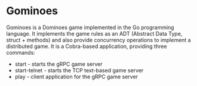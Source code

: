 # Gominoes

Gominoes is a Dominoes game implemented in the Go programming language. It implements the game rules as an ADT (Abstract Data Type, struct + methods) and also provide concurrency operations to implement a distributed game. It is a Cobra-based application, providing three commands:

* start - starts the gRPC game server 
* start-telnet - starts the TCP text-based game server
* play - client application for the gRPC game server
